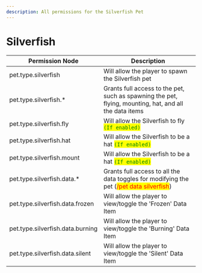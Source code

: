 ```yaml
---
description: All permissions for the Silverfish Pet
---
```



# Silverfish
| Permission Node | Description |
| - | - |
| pet.type.silverfish | Will allow the player to spawn the Silverfish pet |
| pet.type.silverfish.* | Grants full access to the pet, such as spawning the pet, flying, mounting, hat, and all the data items |
| pet.type.silverfish.fly | Will allow the Silverfish to fly <mark style="color:green;">`(If enabled)`</mark> |
| pet.type.silverfish.hat | Will allow the Silverfish to be a hat <mark style="color:green;">`(If enabled)`</mark> |
| pet.type.silverfish.mount | Will allow the Silverfish to be a hat <mark style="color:green;">`(If enabled)`</mark> |
| pet.type.silverfish.data.* | Grants full access to all the data toggles for modifying the pet (<mark style="color:red;">/pet data silverfish</mark>) |
| pet.type.silverfish.data.frozen | Will allow the player to view/toggle the 'Frozen' Data Item |
| pet.type.silverfish.data.burning | Will allow the player to view/toggle the 'Burning' Data Item |
| pet.type.silverfish.data.silent | Will allow the player to view/toggle the 'Silent' Data Item |

